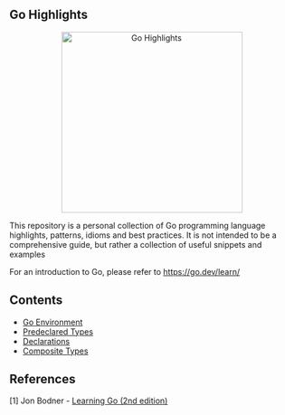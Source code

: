 ## Go Highlights

<p align="center">
    <img src="img/logo.png" alt="Go Highlights" width="320" />
</p>

This repository is a personal collection of Go programming language highlights, patterns, idioms and best practices. It is not intended to be a comprehensive guide, but rather a collection of useful snippets and examples


For an introduction to Go, please refer to https://go.dev/learn/

## Contents
- [Go Environment](./notes/environment.md)
- [Predeclared Types](./notes/predeclared_types.md)
- [Declarations](./notes/declarations.md)
- [Composite Types](./notes/composite_types.md)


## References
[1] Jon Bodner - [Learning Go (2nd edition)](https://www.oreilly.com/library/view/learning-go-2nd/9781098139285/) 